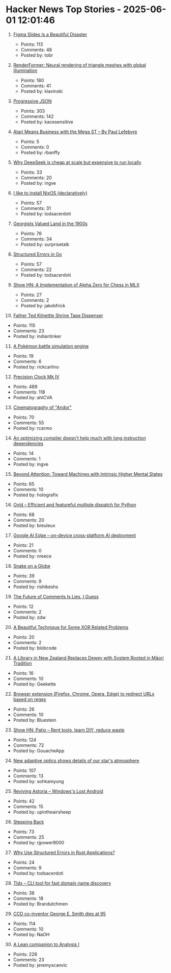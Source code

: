 # Hacker News Top Stories - 2025-06-01 12:01:46

1. [Figma Slides Is a Beautiful Disaster](https://allenpike.com/2025/figma-slides-beautiful-disaster)
   - Points: 113
   - Comments: 48
   - Posted by: tobr

2. [RenderFormer: Neural rendering of triangle meshes with global illumination](https://microsoft.github.io/renderformer/)
   - Points: 180
   - Comments: 41
   - Posted by: klavinski

3. [Progressive JSON](https://overreacted.io/progressive-json/)
   - Points: 303
   - Comments: 142
   - Posted by: kacesensitive

4. [Atari Means Business with the Mega ST – By Paul Lefebvre](https://www.goto10retro.com/p/atari-means-business-with-the-mega)
   - Points: 5
   - Comments: 0
   - Posted by: rbanffy

5. [Why DeepSeek is cheap at scale but expensive to run locally](https://www.seangoedecke.com/inference-batching-and-deepseek/)
   - Points: 33
   - Comments: 20
   - Posted by: ingve

6. [I like to install NixOS (declaratively)](https://michael.stapelberg.ch/posts/2025-06-01-nixos-installation-declarative/)
   - Points: 57
   - Comments: 31
   - Posted by: todsacerdoti

7. [Georgists Valued Land in the 1900s](https://progressandpoverty.substack.com/p/how-georgists-valued-land-in-the)
   - Points: 76
   - Comments: 34
   - Posted by: surprisetalk

8. [Structured Errors in Go](https://southcla.ws/structured-errors-in-go)
   - Points: 57
   - Comments: 22
   - Posted by: todsacerdoti

9. [Show HN: A Implementation of Alpha Zero for Chess in MLX](https://github.com/koogle/mlx-playground/tree/main/chesszero)
   - Points: 27
   - Comments: 2
   - Posted by: jakobfrick

10. [Father Ted Kilnettle Shrine Tape Dispenser](https://stephencoyle.net/kilnettle)
   - Points: 115
   - Comments: 23
   - Posted by: indiantinker

11. [A Pokémon battle simulation engine](https://github.com/pkmn/engine)
   - Points: 19
   - Comments: 6
   - Posted by: rickcarlino

12. [Precision Clock Mk IV](https://mitxela.com/projects/precision_clock_mk_iv)
   - Points: 489
   - Comments: 118
   - Posted by: ahlCVA

13. [Cinematography of "Andor"](https://www.pushing-pixels.org/2025/05/20/cinematography-of-andor-interview-with-christophe-nuyens.html)
   - Points: 70
   - Comments: 55
   - Posted by: rcarmo

14. [An optimizing compiler doesn't help much with long instruction dependencies](https://johnnysswlab.com/an-optimizing-compiler-doesnt-help-much-with-long-instruction-dependencies/)
   - Points: 14
   - Comments: 1
   - Posted by: ingve

15. [Beyond Attention: Toward Machines with Intrinsic Higher Mental States](https://arxiv.org/abs/2505.06257)
   - Points: 65
   - Comments: 10
   - Posted by: holografix

16. [Ovld – Efficient and featureful multiple dispatch for Python](https://github.com/breuleux/ovld)
   - Points: 68
   - Comments: 20
   - Posted by: breuleux

17. [Google AI Edge – on-device cross-platform AI deployment](https://ai.google.dev/edge)
   - Points: 21
   - Comments: 0
   - Posted by: nreece

18. [Snake on a Globe](https://engaging-data.com/snake-globe/)
   - Points: 39
   - Comments: 9
   - Posted by: rishikeshs

19. [The Future of Comments Is Lies, I Guess](https://aphyr.com/posts/388-the-future-of-comments-is-lies-i-guess)
   - Points: 12
   - Comments: 2
   - Posted by: zdw

20. [A Beautiful Technique for Some XOR Related Problems](https://codeforces.com/blog/entry/68953)
   - Points: 20
   - Comments: 2
   - Posted by: blobcode

21. [A Library in New Zealand Replaces Dewey with System Rooted in Māori Tradition](https://magazine.1000libraries.com/this-library-in-new-zealand-is-replacing-dewey-with-a-system-rooted-in-maori-tradition/)
   - Points: 16
   - Comments: 10
   - Posted by: Geekette

22. [Browser extension (Firefox, Chrome, Opera, Edge) to redirect URLs based on regex](https://github.com/einaregilsson/Redirector)
   - Points: 26
   - Comments: 10
   - Posted by: Bluestein

23. [Show HN: Patio – Rent tools, learn DIY, reduce waste](https://patio.so)
   - Points: 124
   - Comments: 72
   - Posted by: GouacheApp

24. [New adaptive optics shows details of our star's atmosphere](https://nso.edu/press-release/new-adaptive-optics-shows-stunning-details-of-our-stars-atmosphere/)
   - Points: 107
   - Comments: 13
   - Posted by: sohkamyung

25. [Reviving Astoria – Windows's Lost Android](https://trungnt2910.com/astoria-windows-android/)
   - Points: 42
   - Comments: 15
   - Posted by: upintheairsheep

26. [Stepping Back](https://rjp.io/blog/2025-05-31-stepping-back)
   - Points: 73
   - Comments: 25
   - Posted by: rjpower9000

27. [Why Use Structured Errors in Rust Applications?](https://home.expurple.me/posts/why-use-structured-errors-in-rust-applications/)
   - Points: 24
   - Comments: 9
   - Posted by: todsacerdoti

28. [Tldx – CLI tool for fast domain name discovery](https://github.com/brandonyoungdev/tldx)
   - Points: 38
   - Comments: 18
   - Posted by: Brandutchmen

29. [CCD co-inventor George E. Smith dies at 95](https://www.nytimes.com/2025/05/30/science/george-e-smith-dead.html)
   - Points: 114
   - Comments: 10
   - Posted by: NaOH

30. [A Lean companion to Analysis I](https://terrytao.wordpress.com/2025/05/31/a-lean-companion-to-analysis-i/)
   - Points: 228
   - Comments: 23
   - Posted by: jeremyscanvic

